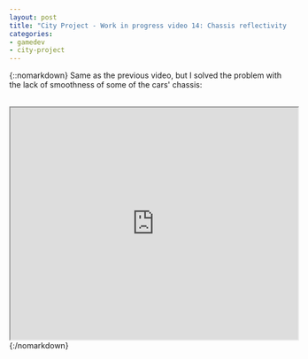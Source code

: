 ```yaml
---
layout: post
title: "City Project - Work in progress video 14: Chassis reflectivity v2.0"
categories:
- gamedev
- city-project
---
```


{::nomarkdown}
Same as the previous video, but I solved the problem with the lack of smoothness of some of the cars' chassis:<br /><br /><div style="text-align: center;"><iframe height="420" src="http://www.youtube.com/embed/7HawM-kFoZE?theme=dark" width="520"></iframe></div>
{:/nomarkdown}